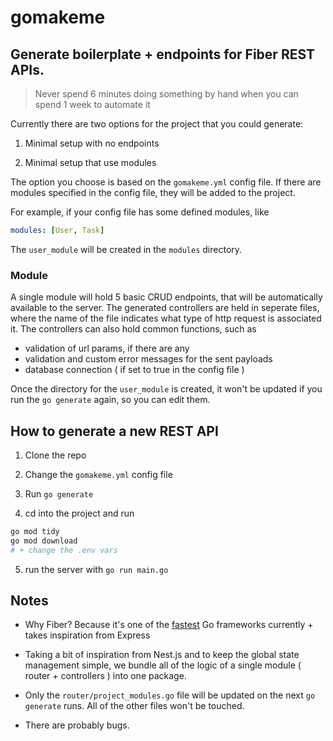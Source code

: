# **gomakeme**

## Generate boilerplate + endpoints for Fiber REST APIs.

> Never spend 6 minutes doing something by hand when you can spend 1 week to automate it

Currently there are two options for the project that you could generate:

1. Minimal setup with no endpoints

2. Minimal setup that use modules

The option you choose is based on the `gomakeme.yml` config file. If there are modules specified in the config file, they will be added to the project.

For example, if your config file has some defined modules, like

```yml
modules: [User, Task]
```

The `user_module` will be created in the `modules` directory.

### Module 

A single module will hold 5 basic CRUD endpoints, that will be automatically available to the server. The generated controllers are held in seperate files, where the name of the file indicates what type of http request is associated it. The controllers can also hold common functions, such as 
- validation of url params, if there are any 
- validation and custom error messages for the sent payloads
- database connection ( if set to true in the config file )

Once the directory for the `user_module` is created, it won't be updated if you run the `go generate` again, so you can edit them.

## How to generate a new REST API

1. Clone the repo

2. Change the `gomakeme.yml` config file

3. Run `go generate`

4. cd into the project and run 

```bash
go mod tidy
go mod download
# + change the .env vars
```

5. run the server with `go run main.go`

## Notes

- Why Fiber? Because it's one of the [fastest](https://www.techempower.com/benchmarks/) Go frameworks currently + takes inspiration from Express

- Taking a bit of inspiration from Nest.js and to keep the global state management simple, we bundle all of the logic of a single module ( router + controllers ) into one package.

- Only the `router/project_modules.go` file will be updated on the next `go generate` runs. All of the other files won't be touched.

- There are probably bugs.
